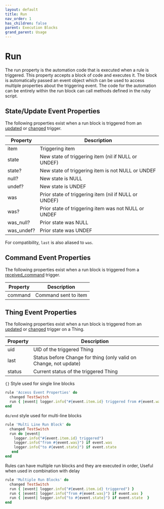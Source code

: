 ```yaml
---
layout: default
title: Run
nav_order: 1
has_children: false
parent: Execution Blocks
grand_parent: Usage
---
```



# Run
The run property is the automation code that is executed when a rule is triggered.  This property accepts a block of code and executes it. The block is automatically passed an event object which can be used to access multiple properties about the triggering event.  The code for the automation can be entirely within the run block can call methods defined in the ruby script.

## State/Update Event Properties
The following properties exist when a run block is triggered from an [updated](#updated) or [changed](#changed) trigger. 

| Property   | Description                                            |
| ---------- | ------------------------------------------------------ |
| item       | Triggering item                                        |
| state      | New state of triggering item (nil if NULL or UNDEF)    |
| state?     | New state of triggering item is not NULL or UNDEF      |
| null?      | New state is NULL                                      |
| undef?     | New state is UNDEF                                     |
| was        | Prior state of triggering item (nil if NULL or UNDEF)  |
| was?       | Prior state of triggering item was not NULL or UNDEF   |
| was_null?  | Prior state was NULL                                   |
| was_undef? | Prior state was UNDEF                                  |

For compatibility, `last` is also aliased to `was`.

## Command Event Properties
The following properties exist when a run block is triggered from a [received_command](#received_command) trigger.

| Property | Description          |
| -------- | -------------------- |
| command  | Command sent to item |

## Thing Event Properties
The following properties exist when a run block is triggered from an  [updated](#updated) or [changed](#changed) trigger on a Thing.

| Property | Description                                                       |
| -------- | ----------------------------------------------------------------- |
| uid      | UID of the triggered Thing                                        |
| last     | Status before Change for thing (only valid on Change, not update) |
| status   | Current status of the triggered Thing                             |



`{}` Style used for single line blocks
```ruby
rule 'Access Event Properties' do
  changed TestSwitch
  run { |event| logger.info("#{event.item.id} triggered from #{event.was} to #{event.state}") }
end
```

`do/end` style used for multi-line blocks
```ruby
rule 'Multi Line Run Block' do
  changed TestSwitch
  run do |event|
    logger.info("#{event.item.id} triggered")
    logger.info("from #{event.was}") if event.was
    logger.info("to #{event.state}") if event.state
   end
end
```

Rules can have multiple run blocks and they are executed in order, Useful when used in combination with delay
```ruby
rule 'Multiple Run Blocks' do
  changed TestSwitch
  run { |event| logger.info("#{event.item.id} triggered") }
  run { |event| logger.info("from #{event.was}") if event.was }
  run { |event| logger.info("to #{event.state}") if event.state  }
end

```
